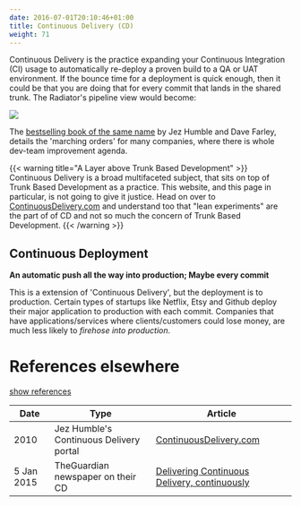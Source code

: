 ```yaml
---
date: 2016-07-01T20:10:46+01:00
title: Continuous Delivery (CD)
weight: 71
---
```


Continuous Delivery is the practice expanding your Continuous Integration (CI) usage to automatically
re-deploy a proven build to a QA or UAT environment. If the bounce time for a deployment is quick enough,
then it could be that you are doing that for every commit that lands in the shared trunk. The Radiator's pipeline view would 
become:

![](/images/pipelines2.png)

The [bestselling book of the same name](/publications#continuous-delivery-july-27-2010) by Jez Humble and Dave Farley, 
details the 'marching orders' for many companies, where there is whole dev-team improvement agenda.

{{< warning title="A Layer above Trunk Based Development" >}}
Continuous Delivery is a broad multifaceted subject, that sits on top of Trunk Based Development as a practice. This
website, and this page in particular, is not going to give it justice. Head on over to 
[ContinuousDelivery.com](https://continuousdelivery.com/) and understand too that "lean experiments" are the part of 
of CD and not so much the concern of Trunk Based Development.
{{< /warning >}}

## Continuous Deployment

**An automatic push all the way into production; Maybe every commit**

This is a extension of 'Continuous Delivery', but the deployment is to production. Certain types of startups like 
Netflix, Etsy and Github deploy their major application to production with each commit. Companies that have 
applications/services where  clients/customers could lose money, are much less likely to *firehose into production*.

# References elsewhere

<a id="showHideRefs" href="javascript:toggleRefs();">show references</a>

Date    | Type  | Article
--------|-------|--------
2010 | Jez Humble's Continuous Delivery portal | [ContinuousDelivery.com](https://continuousdelivery.com/)
5 Jan 2015 | TheGuardian newspaper on their CD | [Delivering Continuous Delivery, continuously](https://www.theguardian.com/info/developer-blog/2015/jan/05/delivering-continuous-delivery-continuously)




